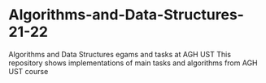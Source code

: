 # Algorithms-and-Data-Structures-21-22
Algorithms and Data Structures egams and tasks at AGH UST
This repository shows implementations of main tasks and algorithms
from AGH UST course
